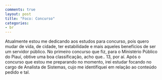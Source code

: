 ```yaml
---
comments: true
layout: post
title: "Foco: Concurso"
categories:
- br
---
```


Atualmente estou me dedicando aos estudos para concurso, pois quero mudar de vida, de cidade, ter estabilidade e mais aqueles benefícios de ser um servidor público.
No primeiro concurso que fiz, para o Ministério Público do Piauí, obtive uma boa classificação, acho que.. 13, por aí. Após o concurso que estou me preparando no momento, irei estudar focando no cargo de Analista de Sistemas, cujo me identifiquei em relação ao conteúdo pedido e tal.